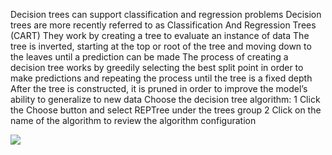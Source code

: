 Decision trees can support classification and regression problems Decision trees are more
recently referred to as Classification And Regression Trees (CART) They work by creating a
tree to evaluate an instance of data The tree is inverted, starting at the top or root of the
tree and moving down to the leaves until a prediction can be made The process of creating a
decision tree works by greedily selecting the best split point in order to make predictions and
repeating the process until the tree is a fixed depth After the tree is constructed, it is pruned
in order to improve the model’s ability to generalize to new data Choose the decision tree
algorithm:
1 Click the Choose button and select REPTree under the trees group
2 Click on the name of the algorithm to review the algorithm configuration

![](https://github.com/fenago/katacoda-scenarios/raw/master/machine-learning-mastery-weka/machine-learning-mastery-weka-chapter-17/steps/images/83.png)

